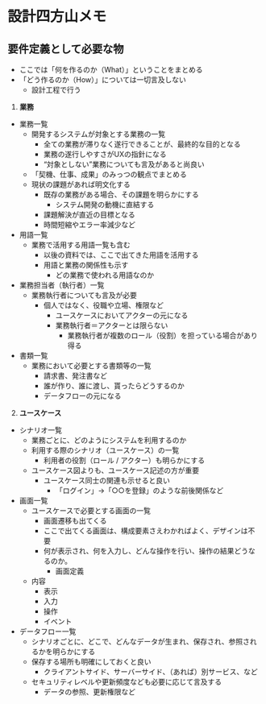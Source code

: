 # 設計四方山メモ

## 要件定義として必要な物

- ここでは「何を作るのか（What）」ということをまとめる
- 「どう作るのか（How）」については一切言及しない
  - 設計工程で行う
1. **業務**
  - 業務一覧
    - 開発するシステムが対象とする業務の一覧
      - 全ての業務が滞りなく遂行できることが、最終的な目的となる
      - 業務の遂行しやすさがUXの指針になる
      - “対象としない”業務についても言及があると尚良い
    - 「契機、仕事、成果」のみっつの観点でまとめる
    - 現状の課題があれば明文化する
      - 既存の業務がある場合、その課題を明らかにする
        - システム開発の動機に直結する
      - 課題解決が直近の目標となる
      - 時間短縮やエラー率減少など
  - 用語一覧
    - 業務で活用する用語一覧も含む
      - 以後の資料では、ここで出てきた用語を活用する
      - 用語と業務の関係性も示す
        - どの業務で使われる用語なのか
  - 業務担当者（執行者）一覧
    - 業務執行者についても言及が必要
      - 個人ではなく、役職や立場、権限など
        - ユースケースにおいてアクターの元になる
        - 業務執行者＝アクターとは限らない
          - 業務執行者が複数のロール（役割）を担っている場合があり得る
  - 書類一覧
    - 業務において必要とする書類等の一覧
      - 請求書、発注書など
      - 誰が作り、誰に渡し、貰ったらどうするのか
      - データフローの元になる
2. **ユースケース**
  - シナリオ一覧
    - 業務ごとに、どのようにシステムを利用するのか
    - 利用する際のシナリオ（ユースケース）の一覧
      - 利用者の役割（ロール / アクター）も明らかにする
    - ユースケース図よりも、ユースケース記述の方が重要
      - ユースケース同士の関連も示せると良い
        - 「ログイン」→「○○を登録」のような前後関係など
  - 画面一覧
    - ユースケースで必要とする画面の一覧
      - 画面遷移も出てくる
      - ここで出てくる画面は、構成要素さえわかればよく、デザインは不要
      - 何が表示され、何を入力し、どんな操作を行い、操作の結果どうなるのか。
        - 画面定義
    - 内容
      - 表示
      - 入力
      - 操作
      - イベント
  - データフロー一覧
    - シナリオごとに、どこで、どんなデータが生まれ、保存され、参照されるかを明らかにする
    - 保存する場所も明確にしておくと良い
      - クライアントサイド、サーバーサイド、（あれば）別サービス、など
    - セキュリティレベルや更新頻度なども必要に応じて言及する
      - データの参照、更新権限など
